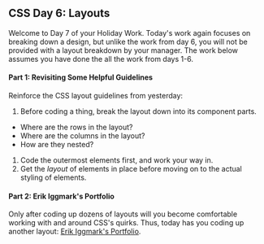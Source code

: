 ## CSS Day 6: Layouts

Welcome to Day 7 of your Holiday Work. Today's work again focuses on breaking down a design, but unlike the work from day 6, you will not be provided with a layout breakdown by your manager. The work below assumes you have done the all the work from days 1-6.

#### Part 1: Revisiting Some Helpful Guidelines

Reinforce the CSS layout guidelines from yesterday:

1. Before coding a thing, break the layout down into its component parts.
  - Where are the rows in the layout?
  - Where are the columns in the layout?
  - How are they nested?
1. Code the outermost elements first, and work your way in.
1. Get the *layout* of elements in place before moving on to the actual styling of elements.

#### Part 2: Erik Iggmark's Portfolio

Only after coding up dozens of layouts will you become comfortable working with and around CSS's quirks. Thus, today has you coding up another layout: [Erik Iggmark's Portfolio](erik_iggmark_portfolio).




